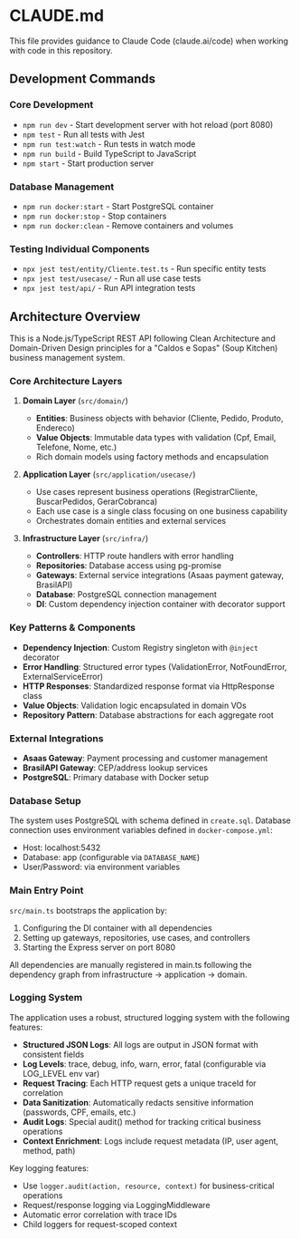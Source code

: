 # CLAUDE.md

This file provides guidance to Claude Code (claude.ai/code) when working with code in this repository.

## Development Commands

### Core Development
- `npm run dev` - Start development server with hot reload (port 8080)
- `npm test` - Run all tests with Jest
- `npm run test:watch` - Run tests in watch mode
- `npm run build` - Build TypeScript to JavaScript
- `npm start` - Start production server

### Database Management
- `npm run docker:start` - Start PostgreSQL container
- `npm run docker:stop` - Stop containers
- `npm run docker:clean` - Remove containers and volumes

### Testing Individual Components
- `npx jest test/entity/Cliente.test.ts` - Run specific entity tests
- `npx jest test/usecase/` - Run all use case tests
- `npx jest test/api/` - Run API integration tests

## Architecture Overview

This is a Node.js/TypeScript REST API following Clean Architecture and Domain-Driven Design principles for a "Caldos e Sopas" (Soup Kitchen) business management system.

### Core Architecture Layers

1. **Domain Layer** (`src/domain/`)
   - **Entities**: Business objects with behavior (Cliente, Pedido, Produto, Endereco)
   - **Value Objects**: Immutable data types with validation (Cpf, Email, Telefone, Nome, etc.)
   - Rich domain models using factory methods and encapsulation

2. **Application Layer** (`src/application/usecase/`)
   - Use cases represent business operations (RegistrarCliente, BuscarPedidos, GerarCobranca)
   - Each use case is a single class focusing on one business capability
   - Orchestrates domain entities and external services

3. **Infrastructure Layer** (`src/infra/`)
   - **Controllers**: HTTP route handlers with error handling
   - **Repositories**: Database access using pg-promise
   - **Gateways**: External service integrations (Asaas payment gateway, BrasilAPI)
   - **Database**: PostgreSQL connection management
   - **DI**: Custom dependency injection container with decorator support

### Key Patterns & Components

- **Dependency Injection**: Custom Registry singleton with `@inject` decorator
- **Error Handling**: Structured error types (ValidationError, NotFoundError, ExternalServiceError)
- **HTTP Responses**: Standardized response format via HttpResponse class
- **Value Objects**: Validation logic encapsulated in domain VOs
- **Repository Pattern**: Database abstractions for each aggregate root

### External Integrations

- **Asaas Gateway**: Payment processing and customer management
- **BrasilAPI Gateway**: CEP/address lookup services
- **PostgreSQL**: Primary database with Docker setup

### Database Setup

The system uses PostgreSQL with schema defined in `create.sql`. Database connection uses environment variables defined in `docker-compose.yml`:
- Host: localhost:5432
- Database: app (configurable via `DATABASE_NAME`)
- User/Password: via environment variables

### Main Entry Point

`src/main.ts` bootstraps the application by:
1. Configuring the DI container with all dependencies
2. Setting up gateways, repositories, use cases, and controllers
3. Starting the Express server on port 8080

All dependencies are manually registered in main.ts following the dependency graph from infrastructure → application → domain.

### Logging System

The application uses a robust, structured logging system with the following features:

- **Structured JSON Logs**: All logs are output in JSON format with consistent fields
- **Log Levels**: trace, debug, info, warn, error, fatal (configurable via LOG_LEVEL env var)
- **Request Tracing**: Each HTTP request gets a unique traceId for correlation
- **Data Sanitization**: Automatically redacts sensitive information (passwords, CPF, emails, etc.)
- **Audit Logs**: Special audit() method for tracking critical business operations
- **Context Enrichment**: Logs include request metadata (IP, user agent, method, path)

Key logging features:
- Use `logger.audit(action, resource, context)` for business-critical operations
- Request/response logging via LoggingMiddleware
- Automatic error correlation with trace IDs
- Child loggers for request-scoped context